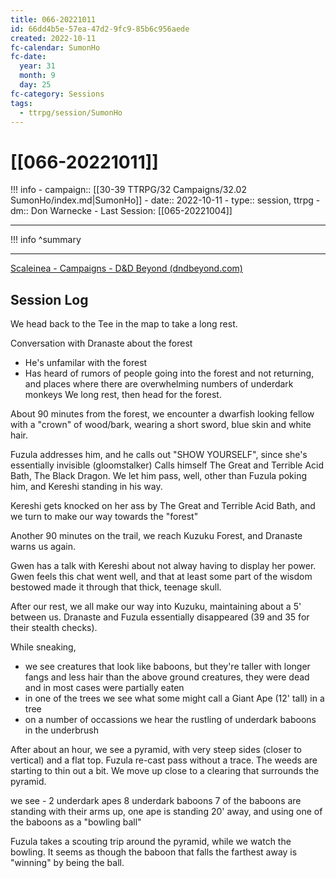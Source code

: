 ```yaml
---
title: 066-20221011
id: 66dd4b5e-57ea-47d2-9fc9-85b6c956aede
created: 2022-10-11
fc-calendar: SumonHo
fc-date:
  year: 31
  month: 9
  day: 25
fc-category: Sessions
tags:
  - ttrpg/session/SumonHo
---
```


# [[066-20221011]]

!!! info
    - campaign:: [[30-39 TTRPG/32 Campaigns/32.02 SumonHo/index.md|SumonHo]]
    - date:: 2022-10-11
    - type:: session, ttrpg
    - dm:: Don Warnecke
    - Last Session: [[065-20221004]]

---

!!! info
    ^summary

---

[Scaleinea - Campaigns - D&D Beyond (dndbeyond.com)](https://www.dndbeyond.com/campaigns/739832)

## Session Log

We head back to the Tee in the map to take a long rest.

Conversation with Dranaste about the forest
- He's unfamilar with the forest
- Has heard of rumors of people going into the forest and not returning, and places where there are overwhelming numbers of underdark monkeys
We long rest, then head for the forest.

About 90 minutes from the forest, we encounter a dwarfish looking fellow with a "crown" of wood/bark, wearing a short sword, blue skin and white hair.

Fuzula addresses him, and he calls out "SHOW YOURSELF", since she's essentially invisible (gloomstalker)
Calls himself The Great and Terrible Acid Bath, The Black Dragon. We let him pass, well, other than Fuzula poking him, and Kereshi standing in his way.

Kereshi gets knocked on her ass by The Great and Terrible Acid Bath, and we turn to make our way towards the "forest"

Another 90 minutes on the trail, we reach Kuzuku Forest, and Dranaste warns us again.

Gwen has a talk with Kereshi about not alway having to display her power. Gwen feels this chat went well, and that at least some part of the wisdom bestowed made it through that thick, teenage skull.

After our rest, we all make our way into Kuzuku, maintaining about a 5' between us. Dranaste and Fuzula essentially disappeared (39 and 35 for their stealth checks). 

While sneaking,
- we see creatures that look like baboons, but they're taller with longer fangs and less hair than the above ground creatures, they were dead and in most cases were partially eaten
- in one of the trees we see what some might call a Giant Ape (12' tall) in a tree
- on a number of occassions we hear the rustling of underdark baboons in the underbrush

After about an hour, we see a pyramid, with very steep sides (closer to vertical) and a flat top. Fuzula re-cast pass without a trace. The weeds are starting to thin out a bit. We move up close to a clearing that surrounds the pyramid.

we see -
2 underdark apes
8 underdark baboons
7 of the baboons are standing with their arms up, one ape is standing 20' away, and using one of the baboons as a "bowling ball"

Fuzula takes a scouting trip around the pyramid, while we watch the bowling. It seems as though the baboon that falls the farthest away is "winning" by being the ball.

